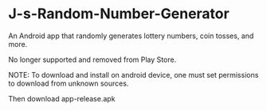 # J-s-Random-Number-Generator
An Android app that randomly generates lottery numbers, coin tosses, and more. 

No longer supported and removed from Play Store.

NOTE: To download and install on android device, one must set permissions to download from unknown sources.

Then download app-release.apk
